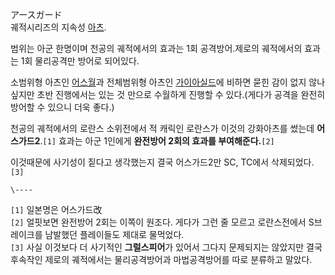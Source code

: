 アースガード  
궤적시리즈의 지속성 [아츠](%EC%95%84%EC%B8%A0.md).

범위는 아군 한명이며 천공의 궤적에서의 효과는 1회 공격방어.제로의 궤적에서의 효과는 1회 물리공격만 방어로 되어있다.  

소범위형 아츠인 [어스월](%EC%96%B4%EC%8A%A4%EC%9B%94.md)과 전체범위형 아츠인
[가이아실드](%EA%B0%80%EC%9D%B4%EC%95%84%EC%8B%A4%EB%93%9C.md)에 비하면 묻힌 감이 없지 않나
싶지만 초반 진행에서는 있는 것 만으로 수월하게 진행할 수 있다.(게다가 공격을 완전히 방어할 수 있으니 더욱 좋다.)

천공의 궤적에서의 로란스 소위전에서 적 캐릭인 로란스가 이것의 강화아츠를 썼는데 **어스가드2**.`[1]` 효과는 아군 1인에게
**완전방어 2회의 효과를 부여해준다.**`[2]`

이것때문에 사기성이 짙다고 생각했는지 결국 어스가드2만 SC, TC에서 삭제되었다.`[3]`

`\----`

`[1]` 일본명은 어스가드改  
`[2]` 얼핏보면 완전방어 2회는 이쪽이 원조다. 게다가 그런 줄 모르고 로란스전에서 S브레이크를 남발했던 플레이들도 제대로 물먹었다.  
`[3]` 사실 이것보다 더 사기적인 **그럴스피어**가 있어서 그다지 문제되지는 않았지만 결국 후속작인 제로의 궤적에서는 물리공격방어과
마법공격방어를 따로 분류하고 말았다.

